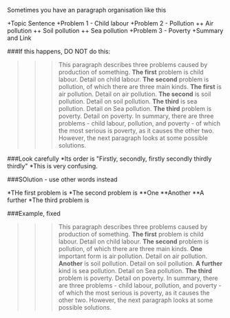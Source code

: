 Sometimes you have an paragraph organisation like this

+Topic Sentence
+Problem 1 - Child labour
+Problem 2 - Pollution
++ Air pollution
++ Soil pollution
++ Sea pollution
+Problem 3 - Poverty
+Summary and Link

###If this happens, DO NOT do this:
>>>This paragraph describes three problems caused by production of something. __The first__ problem is child labour. Detail on child labour. __The second__ problem is pollution, of which there are three main kinds. __The first__ is air pollution. Detail on air pollution. __The second__ is soil pollution. Detail on soil pollution. __The third__ is sea pollution. Detail on Sea pollution. __The third__ problem is poverty. Detail on poverty. In summary, there are three problems - child labour, pollution, and poverty - of which the most serious is poverty, as it causes the other two. However, the next paragraph looks at some possible solutions.

###Look carefully
*Its order is "Firstly, secondly, firstly secondly thirdly thirdly"
*This is very confusing.

###SOlution - use other words instead

*THe first problem is
*The second problem is
**One
**Another
**A further
*The third problem is

###Example, fixed
>>>This paragraph describes three problems caused by production of something. __The first__ problem is child labour. Detail on child labour. __The second__ problem is pollution, of which there are three main kinds. __One__ important form is air pollution. Detail on air pollution. __Another__ is soil pollution. Detail on soil pollution. __A further__ kind is sea pollution. Detail on Sea pollution. __The third__ problem is poverty. Detail on poverty. In summary, there are three problems - child labour, pollution, and poverty - of which the most serious is poverty, as it causes the other two. However, the next paragraph looks at some possible solutions.
